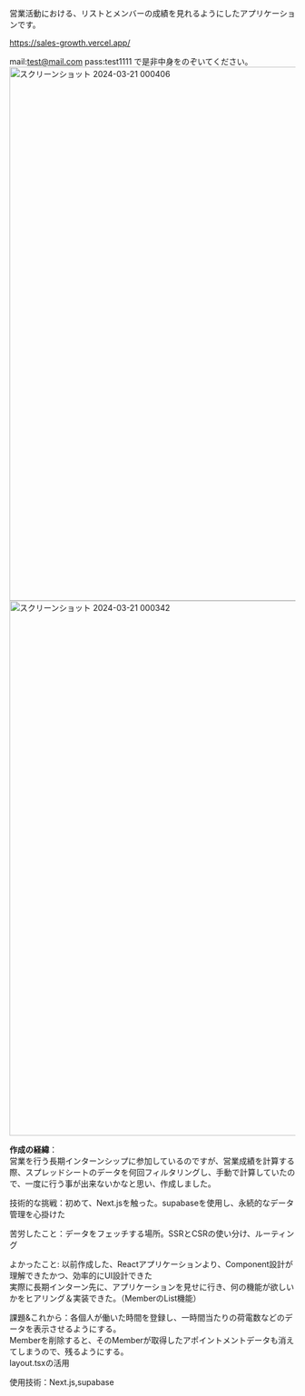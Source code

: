 <p>営業活動における、リストとメンバーの成績を見れるようにしたアプリケーションです。<p>

<a href="https://sales-growth.vercel.app/">https://sales-growth.vercel.app/</a>

<span>mail:test@mail.com pass:test1111 で是非中身をのぞいてください。</span>
<br>
<img width="941" alt="スクリーンショット 2024-03-21 000406" src="https://github.com/iyoshi-rgb/sales_growth/assets/153269464/6885f041-50dd-436b-ab21-e07f460f220c">
<br>
<img width="943" alt="スクリーンショット 2024-03-21 000342" src="https://github.com/iyoshi-rgb/sales_growth/assets/153269464/6c18f201-88d0-4da5-957d-f6833ee7f9eb">

<p><b>作成の経緯</b>：<br>営業を行う長期インターンシップに参加しているのですが、営業成績を計算する際、スプレッドシートのデータを何回フィルタリングし、手動で計算していたので、一度に行う事が出来ないかなと思い、作成しました。</p>

<p>技術的な挑戦：初めて、Next.jsを触った。supabaseを使用し、永続的なデータ管理を心掛けた</p>
<p>苦労したこと：データをフェッチする場所。SSRとCSRの使い分け、ルーティング</p>
<p>よかったこと: 以前作成した、Reactアプリケーションより、Component設計が理解できたかつ、効率的にUI設計できた<br>実際に長期インターン先に、アプリケーションを見せに行き、何の機能が欲しいかをヒアリング＆実装できた。（MemberのList機能）</p>
<p>課題&これから：各個人が働いた時間を登録し、一時間当たりの荷電数などのデータを表示させるようにする。<br>
Memberを削除すると、そのMemberが取得したアポイントメントデータも消えてしまうので、残るようにする。<br>
layout.tsxの活用</p>

<p>使用技術：Next.js,supabase</p>
